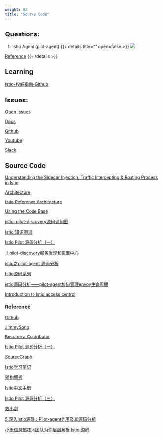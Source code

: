 ```yaml
---
weight: 82
title: "Source Code"
---
```



## Questions:

1. Istio Agent (pilit-agent)
{{< details title="" open=false >}}
![](https://courses.edx.org/assets/courseware/v1/21b8fe1c5f0ab462a08100e3f61d1ba0/asset-v1:LinuxFoundationX+LFS144x+3T2022+type@asset+block/ch5-cert-creation.png)

[Reference](https://learning.edx.org/course/course-v1:LinuxFoundationX+LFS144x+3T2022/block-v1:LinuxFoundationX+LFS144x+3T2022+type@sequential+block@ce78a864b2b041d69231dfbc493003e8/block-v1:LinuxFoundationX+LFS144x+3T2022+type@vertical+block@a0eafac8e5bf4d21877a008135adea4f)
{{< /details >}}

## Learning


[Istio-权威指南-Github](https://github.com/cloudnativebooks/istio-definitive-guide)




## Issues:

[Open Issues](https://github.com/istio/istio/issues?q=is%3Aopen+is%3Aissue+label%3A%22community%2Fhelp+wanted%22)

[Docs](https://istio.io/latest/docs/)

[Github](https://github.com/istio)

[Youtube](https://www.youtube.com/@Istio)

[Slack](https://istio.slack.com)


## Source Code

[Understanding the Sidecar Injection, Traffic Intercepting & Routing Process in Istio](https://jimmysong.io/en/blog/sidecar-injection-iptables-and-traffic-routing/)

[Architecture](https://istio.io/latest/docs/ops/deployment/architecture/)

[Istio Reference Architecture](https://tanzu.vmware.com/developer/guides/service-routing-istio-refarch/)

[Using the Code Base](https://github.com/istio/istio/wiki/Using-the-Code-Base)

[istio: pilot-discovery源码调用图](https://www.processon.com/view/606d2167637689306d532b1f)

[Istio 知识图谱](https://www.zhaohuabing.com/post/2020-04-02-istio-mindmap/)

[Istio Pilot 源码分析（一）](https://cloudnative.to/blog/istio-pilot/)

[！pilot-discovery服务发现和配置中心](https://github.com/jukylin/blog/blob/master/istio%E6%BA%90%E7%A0%81%E5%88%86%E6%9E%90%E2%80%94%E2%80%94pilot-discovery%E6%9C%8D%E5%8A%A1%E5%8F%91%E7%8E%B0%E5%92%8C%E9%85%8D%E7%BD%AE%E4%B8%AD%E5%BF%83.md)

[istio之pilot-agent 源码分析](https://blog.haohtml.com/archives/32563)

[Istio源码系列](https://www.cn18k.com/2019/02/08/istio-source-pilot/)

[istio源码分析——pilot-agent如何管理envoy生命周期](http://note.wcoder.com/golang/istio%E6%BA%90%E7%A0%81%E5%88%86%E6%9E%90/istio%E6%BA%90%E7%A0%81%E5%88%86%E6%9E%90%E2%80%94%E2%80%94pilot-agent%E5%A6%82%E4%BD%95%E7%AE%A1%E7%90%86envoy%E7%94%9F%E5%91%BD%E5%91%A8%E6%9C%9F.md)

[Introduction to Istio access control](https://banzaicloud.com/blog/istio-authorization-policies/)



### Reference

[Github](https://github.com/istio/istio)

[JimmySong](https://jimmysong.io/kubernetes-handbook/usecases/istio.html)

[Become a Contributor](https://learning.edx.org/course/course-v1:LinuxFoundationX+LFS144x+3T2022/block-v1:LinuxFoundationX+LFS144x+3T2022+type@sequential+block@44fcbbce8e5b428ca695bbda5316cd7d/block-v1:LinuxFoundationX+LFS144x+3T2022+type@vertical+block@8d398ad8731c430a94322c363644a385)

[Istio Pilot 源码分析（一）](https://zhuanlan.zhihu.com/p/234428285)

[SourceGraph](https://sourcegraph.com/github.com/istio/istio)

[Istio学习笔记](https://skyao.io/learning-istio/introduction/architecture.html)

[架构解析](http://www.zhaowenyu.com/istio-doc/concepts/architecture-overview.html)

[Istio中文手册](https://doc.cncf.vip/istio-handbook/gai-nian-yuan-li/service-mesh-architectures)

[Istio Pilot 源码分析（三）](https://haidong.dev/Pilot%E6%BA%90%E7%A0%81%E5%88%86%E6%9E%90%EF%BC%88%E4%B8%89%EF%BC%89/)

[敖小剑](https://skyao.io/post/201804-istio-mixer-cache-concepts/)

[5.深入Istio源码：Pilot-agent作用及其源码分析](https://cloud.tencent.com/developer/column/80143)

[小米信息部技术团队为你层层解析 Istio 源码](https://www.zhihu.com/column/sevenNt-istio)

[]()

[]()

[]()

[]()

[]()

[]()

[]()

[]()

[]()


